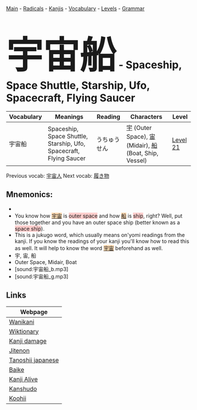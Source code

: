 <style> bigfont {font-size: 100px}</style>
[Main](../README.md) -
[Radicals](../radicals.md) -
[Kanjis](../kanjis.md) -
[Vocabulary](../vocabulary.md) -
[Levels](../levels.md) -
[Grammar](../grammar.md)
# <bigfont> 宇宙船</bigfont> - Spaceship, Space Shuttle, Starship, Ufo, Spacecraft, Flying Saucer 

| Vocabulary | Meanings | Reading | Characters | Level |
| --- | --- | --- | --- | --- |
| 宇宙船 | Spaceship, Space Shuttle, Starship, Ufo, Spacecraft, Flying Saucer | うちゅうせん |  [宇](../kanjis/宇.md) (Outer Space), [宙](../kanjis/宙.md) (Midair), [船](../kanjis/船.md) (Boat, Ship, Vessel) | [Level 21](../levels/wk_level21.md) |

Previous vocab: [宇宙人](宇宙人.md) Next vocab: [履き物](履き物.md) 

## Mnemonics:

* 
* You know how <span style="background-color:#fed8b1"> [宇宙](https://jisho.org/search/宇宙)</span> is <span style="background-color:#ffcccb"> outer space</span> and how <span style="background-color:#fed8b1"> [船](https://jisho.org/search/船)</span> is <span style="background-color:#ffcccb"> ship</span>, right? Well, put those together and you have an outer space ship (better known as a <span style="background-color:#ffcccb"> space ship</span>).
* This is a jukugo word, which usually means on'yomi readings from the kanji. If you know the readings of your kanji you'll know how to read this as well. It will help to know the word <span style="background-color:#fed8b1"> [宇宙](https://jisho.org/search/宇宙)</span> beforehand as well.
* 宇, 宙, 船
* Outer Space, Midair, Boat
* [sound:宇宙船_b.mp3]
* [sound:宇宙船_g.mp3]


## Links 

| Webpage |
| --- |
| [Wanikani          ](https://www.wanikani.com/kanji/宇宙船) |
| [Wiktionary        ](https://en.wiktionary.org/wiki/宇宙船) |
| [Kanji damage      ](http://www.kanjidamage.com/kanji/search?utf8=✓&q=宇宙船) |
| [Jitenon           ](https://jitenon.com/kanji/宇宙船) |
| [Tanoshii japanese ](https://www.tanoshiijapanese.com/dictionary/kanji.cfm?k=宇宙船) |
| [Baike             ](https://baike.baidu.com/item/宇宙船) |
| [Kanji Alive       ](https://app.kanjialive.com/宇宙船) |
| [Kanshudo          ](https://www.kanshudo.com/searchmn?q=宇宙船) |
| [Koohii            ](https://kanji.koohii.com/study/kanji/宇宙船) |
